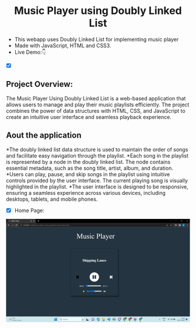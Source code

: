 <!-- Author : Nikanshu Goyal -->
<div align="center">
<h1> Music Player using Doubly Linked List</h1>
</div>


- This webapp uses Doubly Linked List for implementing music player
- Made with JavaScript, HTML and CSS3.
- Live Demo:👇

- [x] []()



## Project Overview:

The Music Player Using Doubly Linked List is a web-based application that allows users to manage and play their music playlists efficiently. 
The project combines the power of data structures with HTML, CSS, and JavaScript to create an intuitive user interface and seamless playback experience.

## Aout the application


*The doubly linked list data structure is used to maintain the order of songs and facilitate easy navigation through the playlist.
*Each song in the playlist is represented by a node in the doubly linked list. The node contains essential metadata, such as the song title, artist, album, and duration.
*Users can play, pause, and skip songs in the playlist using intuitive controls provided by the user interface. The current playing song is visually highlighted in the playlist.
*The user interface is designed to be responsive, ensuring a seamless experience across various devices, including desktops, tablets, and mobile phones.








- [x] Home Page:

<a href="#"> ![screenshot](images/home_page.png) </a>





